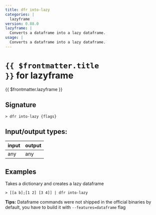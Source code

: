 ```yaml
---
title: dfr into-lazy
categories: |
  lazyframe
version: 0.88.0
lazyframe: |
  Converts a dataframe into a lazy dataframe.
usage: |
  Converts a dataframe into a lazy dataframe.
---
```

<!-- This file is automatically generated. Please edit the command in https://github.com/nushell/nushell instead. -->

# <code>{{ $frontmatter.title }}</code> for lazyframe

<div class='command-title'>{{ $frontmatter.lazyframe }}</div>

## Signature

```> dfr into-lazy {flags} ```


## Input/output types:

| input | output |
| ----- | ------ |
| any   | any    |

## Examples

Takes a dictionary and creates a lazy dataframe
```nu
> [[a b];[1 2] [3 4]] | dfr into-lazy

```


**Tips:** Dataframe commands were not shipped in the official binaries by default, you have to build it with `--features=dataframe` flag
